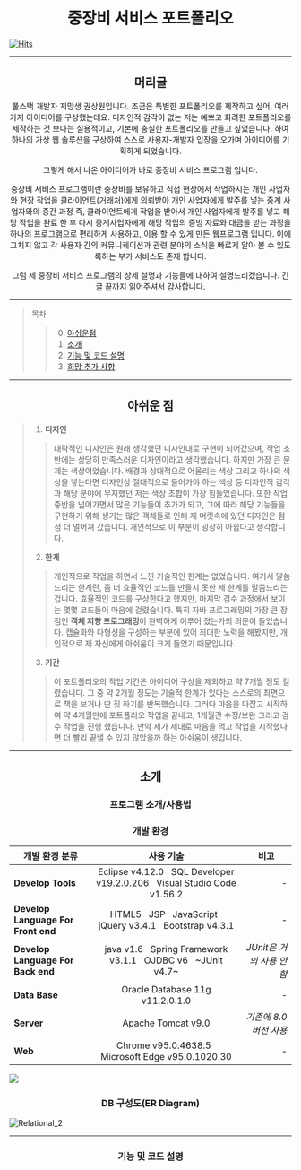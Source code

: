 <h1 align="center">중장비 서비스 포트폴리오</h1>

[![Hits](https://hits.seeyoufarm.com/api/count/incr/badge.svg?url=https%3A%2F%2Fgithub.com%2Fwal2739%2FHE_PP%2F&count_bg=%23000000&title_bg=%23E12D2D&icon=&icon_color=%23E7E7E7&title=%EC%A4%91%EC%9E%A5%EB%B9%84+%EC%84%9C%EB%B9%84%EC%8A%A4+%ED%8F%AC%ED%8A%B8%ED%8F%B4%EB%A6%AC%EC%98%A4&edge_flat=false)](https://hits.seeyoufarm.com)

---

<h2 align="center">머리글</h1>
<div align="center">
  풀스택 개발자 지망생 권상원입니다.
  조금은 특별한 포트폴리오를 제작하고 싶어, 여러가지 아이디어를 구상했는데요.
  디자인적 감각이 없는 저는 예쁘고 화려한 포트폴리오를 제작하는 것 보다는 실용적이고, 기본에 충실한 포트폴리오를 만들고 싶었습니다.
  하여 하나의 가상 웹 솔루션을 구상하여 스스로 사용자-개발자 입장을 오가며 아이디어를 기획하게 되었습니다.
  
  그렇게 해서 나온 아이디어가 바로 중장비 서비스 프로그램 입니다.
  
  중장비 서비스 프로그램이란 중장비를 보유하고 직접 현장에서 작업하시는 개인 사업자와 현장 작업을 클라이언트(거래처)에게 의뢰받아 개인 사업자에게 발주를 넣는
  중계 사업자와의 중간 과정 즉, 클라이언트에게 작업을 받아서 개인 사업자에게 발주를 넣고 해당 작업을 완료 한 후 다시 중계사업자에게 해당 작업의 증빙 자료와
  대금을 받는 과정을 하나의 프로그램으로 편리하게 사용하고, 이용 할 수 있게 만든 웹프로그램 입니다.
  이에 그치지 않고 각 사용자 간의 커뮤니케이션과 관련 분야의 소식을 빠르게 알아 볼 수 있도록하는 부가 서비스도 존재 합니다.
  
  그럼 제 중장비 서비스 프로그램의 상세 설명과 기능들에 대하여 설명드리겠습니다.
  긴 글 끝까지 읽어주셔서 감사합니다.
</div>

---

>목차
>>0. [아쉬운점](#아쉬운-점)
>>1. [소개](#소개)
>>2. [기능 및 코드 설명](#기능-및-코드-설명)
>>3. [희망 추가 사항](#희망-추가-사항)

---

<h2 align="center">아쉬운 점</h1>

>1. <strong>디자인</strong>
>>대략적인 디자인은 원래 생각했던 디자인대로 구현이 되어갔으며, 작업 초반에는 상당히 만족스러운 디자인이라고 생각했습니다.
>>하지만 가장 큰 문제는 색상이었습니다. 배경과 상대적으로 어울리는 색상 그리고 하나의 색상을 넣는다면 디자인상 절대적으로 들어가야 하는 색상 등
>>디자인적 감각과 해당 분야에 무지했던 저는 색상 조합이 가장 힘들었습니다. 
>>또한 작업 중반을 넘어가면서 많은 기능들이 추가가 되고, 그에 따라 해당 기능들을 구현하기 위해 생기는 많은 객체들로 인해 제 머릿속에 있던 디자인은
>>점점 더 멀어져 갔습니다. 개인적으로 이 부분이 굉장히 아쉽다고 생각합니다.
>2. <strong>한계</strong>
>>개인적으로 작업을 하면서 느낀 기술적인 한계는 없었습니다.
>>여기서 말씀드리는 한계란, 좀 더 효율적인 코드를 만들지 못한 제 한계를 말씀드리는 겁니다.
>>효율적인 코드를 구상한다고 했지만, 마지막 검수 과정에서 보이는 몇몇 코드들이 마음에 걸렸습니다.
>>특히 자바 프로그래밍의 가장 큰 장점인 <strong>객체 지향 프로그래밍</strong>이 완벽하게 이루어 졌는가의 의문이 들었습니다.
>>캡슐화와 다형성을 구성하는 부분에 있어 최대한 노력을 해봤지만, 개인적으로 제 자신에게 아쉬움이 크게 들었기 때문입니다.
>3. <strong>기간</strong>
>>이 포트폴리오의 작업 기간은 아이디어 구상을 제외하고 약 7개월 정도 걸렸습니다.
>>그 중 약 2개월 정도는 기술적 한계가 있다는 스스로의 최면으로 책을 보거나 딴 짓 하기를 반복했습니다.
>>그러다 마음을 다잡고 시작하여 약 4개월만에 포트폴리오 작업을 끝내고, 1개월간 수정/보완 그리고 검수 작업을 진행 했습니다.
>>만약 제가 제대로 마음을 먹고 작업을 시작했다면 더 빨리 끝낼 수 있지 않았을까 하는 아쉬움이 생깁니다.

---

<h2 align="center">소개</h1>

<h3 align="center">프로그램 소개/사용법</h3>







<h3 align="center">개발 환경</h3>

<div align="center">

|  <center>개발 환경 분류</center> |  <center>사용 기술</center> |  <center>비고</center> |
|:--------|:--------:|--------:|
|**Develop Tools** | <center> Eclipse v4.12.0  &nbsp;  SQL Developer v19.2.0.206  &nbsp;   Visual Studio Code v1.56.2 </center> |*-* |
|**Develop Language For Front end** | <center> HTML5  &nbsp;  JSP &nbsp;   JavaScript  &nbsp;  jQuery v3.4.1  &nbsp;  Bootstrap v4.3.1 </center> |*-* |
|**Develop Language For Back end** | <center> java v1.6  &nbsp;  Spring Framework v3.1.1 &nbsp;   OJDBC v6  &nbsp;  ~JUnit v4.7~ </center> |*JUnit은 거의 사용 안함* |
|**Data Base** | <center> Oracle Database 11g v11.2.0.1.0 </center> |*-* |
|**Server** | <center> Apache Tomcat v9.0 </center> |*기존에 8.0버전 사용* |
|**Web** | <center> Chrome v95.0.4638.5  &nbsp;  Microsoft Edge v95.0.1020.30 </center> |*-* |
  
</div>

[![](https://mermaid.ink/img/eyJjb2RlIjoicGllIHRpdGxlIOyWuOyWtOuzhCDqsJzrsJwg67mE7JyoXG4gICAgXCJKQVZBXCIgOiAyMDBcbiAgICBcIkpTUFwiIDogMTQwXG4gICAgXCJKUy9qUXVlcnlcIiA6IDE2MFxuICAgIFwiREIvUXVlcnlcIiA6IDgwXG4gICAgXCJIVE1MXCIgOiAxMFxuICAgIFwiZXRjLlwiIDogMTVcbiAgICAgICAgICAgICIsIm1lcm1haWQiOnsidGhlbWUiOiJkZWZhdWx0In0sInVwZGF0ZUVkaXRvciI6ZmFsc2UsImF1dG9TeW5jIjp0cnVlLCJ1cGRhdGVEaWFncmFtIjpmYWxzZX0)](https://mermaid-js.github.io/mermaid-live-editor/edit#eyJjb2RlIjoicGllIHRpdGxlIOyWuOyWtOuzhCDqsJzrsJwg67mE7JyoXG4gICAgXCJKQVZBXCIgOiAyMDBcbiAgICBcIkpTUFwiIDogMTQwXG4gICAgXCJKUy9qUXVlcnlcIiA6IDE2MFxuICAgIFwiREIvUXVlcnlcIiA6IDgwXG4gICAgXCJIVE1MXCIgOiAxMFxuICAgIFwiZXRjLlwiIDogMTVcbiAgICAgICAgICAgICIsIm1lcm1haWQiOiJ7XG4gIFwidGhlbWVcIjogXCJkZWZhdWx0XCJcbn0iLCJ1cGRhdGVFZGl0b3IiOmZhbHNlLCJhdXRvU3luYyI6dHJ1ZSwidXBkYXRlRGlhZ3JhbSI6ZmFsc2V9)


<h3 align="center">DB 구성도(ER Diagram)</h3>

![Relational_2](https://user-images.githubusercontent.com/14798713/138958779-dd8b1df2-d39d-4651-800e-6598dafcef8f.png)

---



<h3 align="center">기능 및 코드 설명</h3>



